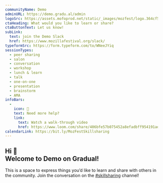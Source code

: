 ```yaml
---
communityName: Demo
adminURL: https://demo.gradu.al/admin
logoSrc: https://assets.mofoprod.net/static/_images/mozfest/logo.364cf5df72b2.svg
ctaHeading: What would you like to learn or share?
ctaButtonText: Let us know!
subLink:
  text: join the Demo Slack
  href: https://www.mozillafestival.org/slack/
typeformSrc: https://form.typeform.com/to/WNeeJYiq
sessionTypes:
  - peer sharing
  - salon
  - conversation
  - workshop
  - lunch & learn
  - talk
  - one-on-one
  - presentation
  - brainstorm
  - AMA
infoBars:
  - 
    icon: 🤔
    text: Need more help?
    link:
      text: Watch a walk-through video
      href: https://www.loom.com/share/406bfe57b075452a8efadbff954191ad
calendarLink: https://bit.ly/MozFestSkillsharing
---
```


## Hi 👋 <br /> Welcome to Demo on Gradual!

This is a space to express things you’d like to learn and share with others in the community. Join the conversation on the
[#skillsharing](https://app.slack.com/client/T170JCUN6/C01PXSJ9AH0) channel!